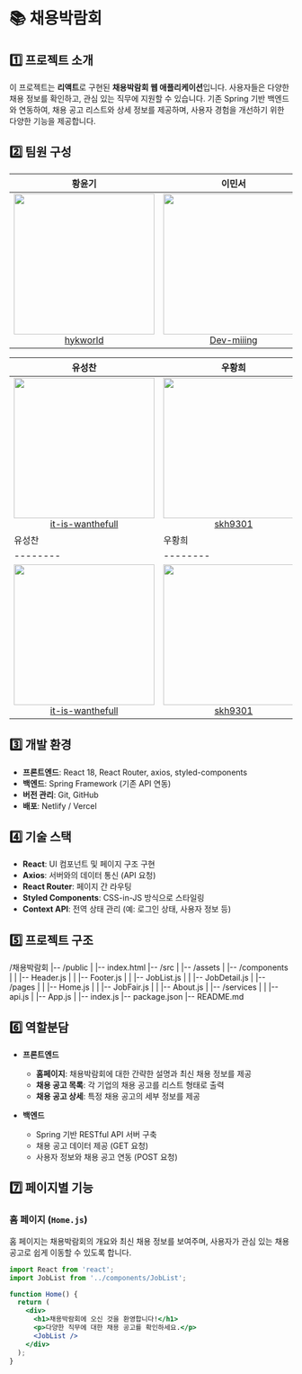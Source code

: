 # 📚 채용박람회

## 1️⃣ 프로젝트 소개

이 프로젝트는 **리액트**로 구현된 **채용박람회 웹 애플리케이션**입니다. 사용자들은 다양한 채용 정보를 확인하고, 관심 있는 직무에 지원할 수 있습니다. 기존 Spring 기반 백엔드와 연동하여, 채용 공고 리스트와 상세 정보를 제공하며, 사용자 경험을 개선하기 위한 다양한 기능을 제공합니다.

## 2️⃣ 팀원 구성

| 황윤기     | 이민서     | 손신효 |
|----------|----------|----------------|
| <div align="center"><a href="https://github.com/hykworld"><img src="https://avatars.githubusercontent.com/u/70290522" width="250" height="250" /></a><br><a href="https://github.com/hykworld">hykworld</a></div> | <div align="center"><a href="https://github.com/Dev-miiing"><img src="https://avatars.githubusercontent.com/u/74334443" width="250" height="250" /></a><br><a href="https://github.com/Dev-miiing">Dev-miiing</a></div> | <div align="center"><a href="https://github.com/shinyorrr"><img src="https://avatars.githubusercontent.com/u/71862647" width="250" height="250" /></a><br><a href="https://github.com/shinyorrr">shinyorrr</a></div> |

| 유성찬 | 우황희 | 김호관 |
|--------|--------|--------|
| <div align="center"><a href="https://github.com/it-is-wanthefull"><img src="https://avatars.githubusercontent.com/u/it-is-wanthefull" width="250" height="250" /></a><br><a href="https://github.com/it-is-wanthefull">it-is-wanthefull</a></div> | <div align="center"><a href="https://github.com/skh9301"><img src="https://avatars.githubusercontent.com/u/skh9301" width="250" height="250" /></a><br><a href="https://github.com/skh9301">skh9301</a></div> | <div align="center"><a href="https://github.com/KimHoKwan"><img src="https://avatars.githubusercontent.com/u/KimHoKwan" width="250" height="250" /></a><br><a href="https://github.com/KimHoKwan">KimHoKwan</a></div> |
| 유성찬 | 우황희 | 김호관 |
|--------|--------|--------|
| <div align="center"><a href="https://github.com/it-is-wanthefull"><img src="https://avatars.githubusercontent.com/u/it-is-wanthefull" width="250" height="250" /></a><br><a href="https://github.com/it-is-wanthefull">it-is-wanthefull</a></div> | <div align="center"><a href="https://github.com/skh9301"><img src="https://avatars.githubusercontent.com/u/skh9301" width="250" height="250" /></a><br><a href="https://github.com/skh9301">skh9301</a></div> | <div align="center"><a href="https://github.com/KimHoKwan"><img src="https://avatars.githubusercontent.com/u/KimHoKwan" width="250" height="250" /></a><br><a href="https://github.com/KimHoKwan">KimHoKwan</a></div> |


## 3️⃣ 개발 환경

- **프론트엔드**: React 18, React Router, axios, styled-components
- **백엔드**: Spring Framework (기존 API 연동)
- **버전 관리**: Git, GitHub
- **배포**: Netlify / Vercel

## 4️⃣ 기술 스택

- **React**: UI 컴포넌트 및 페이지 구조 구현
- **Axios**: 서버와의 데이터 통신 (API 요청)
- **React Router**: 페이지 간 라우팅
- **Styled Components**: CSS-in-JS 방식으로 스타일링
- **Context API**: 전역 상태 관리 (예: 로그인 상태, 사용자 정보 등)

## 5️⃣ 프로젝트 구조

/채용박람회 |-- /public | |-- index.html |-- /src | |-- /assets | |-- /components | | |-- Header.js | | |-- Footer.js | | |-- JobList.js | | |-- JobDetail.js | |-- /pages | | |-- Home.js | | |-- JobFair.js | | |-- About.js | |-- /services | | |-- api.js | |-- App.js | |-- index.js |-- package.json |-- README.md

## 6️⃣ 역할분담

- **프론트엔드**
  - **홈페이지**: 채용박람회에 대한 간략한 설명과 최신 채용 정보를 제공
  - **채용 공고 목록**: 각 기업의 채용 공고를 리스트 형태로 출력
  - **채용 공고 상세**: 특정 채용 공고의 세부 정보를 제공

- **백엔드**
  - Spring 기반 RESTful API 서버 구축
  - 채용 공고 데이터 제공 (GET 요청)
  - 사용자 정보와 채용 공고 연동 (POST 요청)

## 7️⃣ 페이지별 기능

### 홈 페이지 (`Home.js`)
홈 페이지는 채용박람회의 개요와 최신 채용 정보를 보여주며, 사용자가 관심 있는 채용 공고로 쉽게 이동할 수 있도록 합니다.

```jsx
import React from 'react';
import JobList from '../components/JobList';

function Home() {
  return (
    <div>
      <h1>채용박람회에 오신 것을 환영합니다!</h1>
      <p>다양한 직무에 대한 채용 공고를 확인하세요.</p>
      <JobList />
    </div>
  );
}
